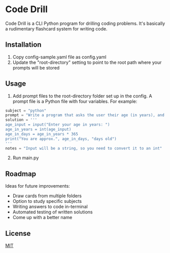 # Code Drill
Code Drill is a CLI Python program for drilling coding problems. It's basically a rudimentary flashcard system for writing code. 

## Installation
1. Copy config-sample.yaml file as config.yaml 
2. Update the "root-directory" setting to point to the root path where your prompts will be stored

## Usage
1. Add prompt files to the root-directory folder set up in the config. A prompt file is a Python file with four variables. For example:

```Python
subject = "python"
prompt = "Write a program that asks the user their age (in years), and then tells them approximately how many days that is."
solution = '''
age_input = input("Enter your age in years: ")
age_in_years = int(age_input)
age_in_days = age_in_years * 365
print("You are approx.", age_in_days, "days old")
'''
notes = "Input will be a string, so you need to convert it to an int"

```
2. Run main.py

## Roadmap
Ideas for future improvements:
- Draw cards from multiple folders
- Option to study specific subjects
- Writing answers to code in-terminal
- Automated testing of written solutions
- Come up with a better name

## License

[MIT](https://choosealicense.com/licenses/mit/)
